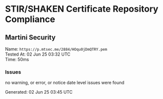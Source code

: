 # STIR/SHAKEN Certificate Repository Compliance

## Martini Security

Name: `https://p.mtsec.me/2884/HOqu0jDmQTRY.pem`\
Tested At: 02 Jun 25 03:32 UTC\
Time: 50ms

### Issues

no warning, or error, or notice date level issues were found

Generated: 02 Jun 25 03:45 UTC